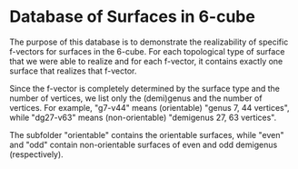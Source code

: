 # Database of Surfaces in 6-cube

The purpose of this database is to demonstrate the realizability of specific f-vectors for surfaces in the 6-cube. For each topological type of surface that we were able to realize and for each f-vector, it contains exactly one surface that realizes that f-vector.

Since the f-vector is completely determined by the surface type and the number of vertices, we list only the (demi)genus and the number of vertices. For example, "g7-v44" means (orientable) "genus 7, 44 vertices", while "dg27-v63" means (non-orientable) "demigenus 27, 63 vertices".

The subfolder "orientable" contains the orientable surfaces, while "even" and "odd" contain non-orientable surfaces of even and odd demigenus (respectively).